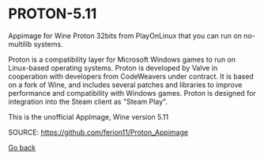 # PROTON-5.11

 Appimage for Wine Proton 32bits from PlayOnLinux that you
 can run on no-multilib systems.
 
 Proton is a compatibility layer for Microsoft Windows games
 to run on Linux-based operating systems. Proton is developed
 by Valve in cooperation with developers from CodeWeavers 
 under contract. It is based on a fork of Wine, and includes
 several patches and libraries to improve performance and 
 compatibility with Windows games. Proton is designed for 
 integration into the Steam client as "Steam Play".
 
 This is the unofficial AppImage, Wine version 5.11
 

 SOURCE: https://github.com/ferion11/Proton_Appimage

 [Go back](https://portable-linux-apps.github.io/apps.html)
